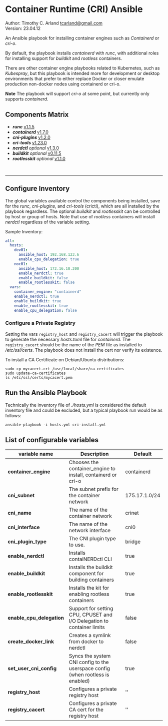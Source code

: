 Container Runtime (CRI) Ansible
================================

Author:  Timothy C. Arland <tcarland@gmail.com>  
Version: 23.04.12

An Ansible playbook for installing container engines such as *Containerd* 
or *cri-o*. 

By default, the playbook installs *containerd* with *runc*, with additional
roles for installing support for *buildkit* and *rootless* containers.

There are other container engine playbooks related to Kubernetes, such as 
*Kubespray*, but this playbook is intended more for development or desktop
environments that prefer to either replace Docker or closer emulate  
production non-docker nodes using containerd or cri-o. 

**Note** The playbook will support *cri-o* at some point, but currently 
only supports *containerd*.


## Components Matrix

- ***runc*** [v1.1.5](https://github.com/opencontainers/runc)
- ***containerd*** [v1.7.0](https://github.com/containerd/containerd)
- ***cni-plugins*** [v1.2.0](https://github.com/containernetworking/plugins)
- ***cri-tools*** [v1.23.0](https://github.com/kubernetes-sigs/cri-tools)
- ***nerdctl*** *optional* [v1.3.0](https://github.com/containerd/nerdctl)
- ***buildkit*** *optional* [v0.11.5](https://github.com/moby/buildkit)
- ***rootlesskit*** *optional* [v1.1.0](https://github.com/rootless-containers/rootlesskit)

<br>

---

## Configure Inventory

The global variables available control the components being installed, 
save for the *runc*, *cni-plugins*, and *cri-tools* (crictl), which are
all installed by the playbook regardless. The optional *buildkit* and 
*rootlesskit* can be controlled by host or group of hosts. Note that 
use of *rootless* containers will install *nerdctl* regardless of the 
variable setting.

Sample Inventory:
```yaml
all:
  hosts:
    dev01:
      ansible_host: 192.168.123.6
      enable_cpu_delegation: true
    noc01:
      ansible_host: 172.16.18.200
      enable_nerdctl: true
      enable_buildkit: false
      enable_rootlesskit: false
  vars:
    container_engine: "containerd"
    enable_nerdctl: true
    enable_buildkit: true
    enable_rootlesskit: true
    enable_cpu_delegation: false
```

### Configure a Private Registry

Setting the vars `registry_host` and `registry_cacert` will trigger the 
playbook to generate the necessary *hosts.toml* file for *containerd*.
The `registry_cacert` should be the name of the *PEM* file as installed 
to */etc/ssl/certs*. The playbook does not install the cert nor verify 
its existence.

To install a CA Certificate on Debian/Ubuntu distributions:
```
sudo cp mycacert.crt /usr/local/share/ca-certificates
sudo update-ca-certificates
ls /etc/ssl/certs/mycacert.pem
```

## Run the Ansible Playbook
Technically the inventory file of *./hosts.yml* is considered the default inventory file
and could be excluded, but a typical playbook run would be as follows:
```
ansible-playbook -i hosts.yml cri-install.yml
```

## List of configurable variables

|      variable name        |         Description          |    Default     |
| ------------------------- | ---------------------------- | -------------- |
| **container_engine**      | Chooses the container_engine to install, containerd or cri-o | containerd |
|   **cni_subnet**          | The subnet prefix for the container network | 175.17.1.0/24 |
|    **cni_name**           | The name of the container network | crinet  |
|  **cni_interface**        | The name of the network interface |  cni0   |
|  **cni_plugin_type**      | The CNI plugin type to use.       | bridge  |
|  **enable_nerdctl**       | Installs contaiNERDctl CLI        |  true   |
| **enable_buildkit**       | Installs the buildkit component for building containers  |  true   |
| **enable_rootlesskit**    | Installs the kit for enabling rootless containers  |  true  |
| **enable_cpu_delegation** | Support for setting CPU, CPUSET and I/O Delegation to container limits | false |
| **create_docker_link**    | Creates a symlink from docker to nerdctl  | false  |
| **set_user_cni_config**   | Syncs the system CNI config to the userspace config (when rootless is enabled) | true |
|   **registry_host**       | Configures a private registry host  |  ''   |
|  **registry_cacert**      | Configures a private CA cert for the registry host | ''  |